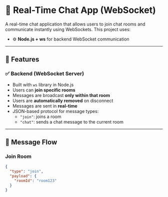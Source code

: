 # 💬 Real-Time Chat App (WebSocket)

A real-time chat application that allows users to join chat rooms and communicate instantly using WebSockets. This project uses:

- ⚙️ **Node.js + ws** for backend WebSocket communication


---

## 🔌 Features

### ✅ Backend (WebSocket Server)
- Built with `ws` library in Node.js
- Users can **join specific rooms**
- Messages are broadcast **only within that room**
- Users are **automatically removed** on disconnect
- Messages are sent in **real-time**
- JSON-based protocol for message types:
  - `"join"`: joins a room
  - `"chat"`: sends a chat message to the current room

---

## 🧠 Message Flow

### Join Room
```json
{
  "type": "join",
  "payload": {
    "roomId": "room123"
  }
}
